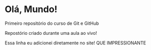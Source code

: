 # Olá, Mundo!
 Primeiro repositório do curso de Git e GitHub

Repostório criado durante uma aula ao vivo!

Essa linha eu adicionei diretamente no site! QUE IMPRESSIONANTE
